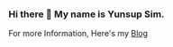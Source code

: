 ### Hi there 👋 My name is Yunsup Sim.

<!-- #### Start basic leetcode -->

<!-- [![LeetCode Stats](https://leetcard.jacoblin.cool/pedogunu?theme=unicorn&font=Nanum%20Gothic&ext=activity)](https://leetcode.com/pedogunu/) -->

For more Information, Here's my [Blog](https://ethansup.net/)

